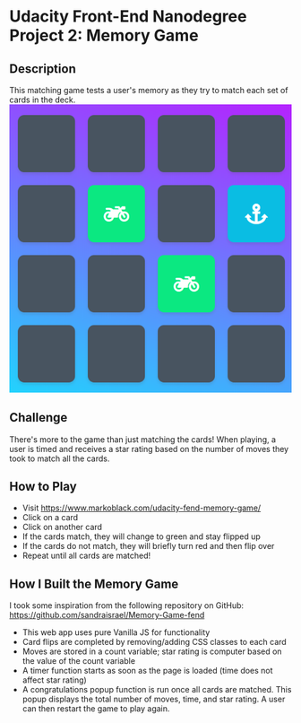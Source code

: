 # Udacity Front-End Nanodegree Project 2: Memory Game

## Description
This matching game tests a user's memory as they try to match each set of cards in the deck.
![snippet](img/snippet.PNG)

## Challenge
There's more to the game than just matching the cards! When playing, a user is timed and receives a star rating based on the number of moves they took to match all the cards.

## How to Play
* Visit https://www.markoblack.com/udacity-fend-memory-game/
* Click on a card
* Click on another card
* If the cards match, they will change to green and stay flipped up
* If the cards do not match, they will briefly turn red and then flip over
* Repeat until all cards are matched!

## How I Built the Memory Game
I took some inspiration from the following repository on GitHub: https://github.com/sandraisrael/Memory-Game-fend
* This web app uses pure Vanilla JS for functionality
* Card flips are completed by removing/adding CSS classes to each card
* Moves are stored in a count variable; star rating is computer based on the value of the count variable
* A timer function starts as soon as the page is loaded (time does not affect star rating)
* A congratulations popup function is run once all cards are matched. This popup displays the total number of moves, time, and star rating. A user can then restart the game to play again.
